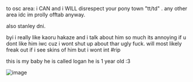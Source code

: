 to osc area: i CAN and i WILL disrespect your pony town "tt/td" . any other area idc im prolly offtab anyway.

also stanley dni.

byi i really like kaoru hakaze and i talk about him so much its annoying if u dont like him iwc cuz i wont shut up about thar ugly fuck. will most likely freak out if i see skins of him but i wont int #rip

this is my baby he is called logan he is 1 year old :3

![image](https://user-images.githubusercontent.com/88209648/189762057-546c7610-ce71-44ad-8b2e-cd082a8d4fb9.png)

